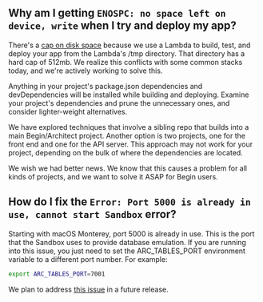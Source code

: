## Why am I getting `ENOSPC: no space left on device, write` when I try and deploy my app?

There's a [cap on disk space](https://docs.aws.amazon.com/lambda/latest/dg/gettingstarted-limits.html#function-configuration-deployment-and-execution) because we use a Lambda to build, test, and deploy your app from the Lambda's /tmp directory. That directory has a hard cap of 512mb. We realize this conflicts with some common stacks today, and we're actively working to solve this.

Anything in your project's package.json dependencies and devDependencies will be installed while building and deploying. Examine your project's dependencies and prune the unnecessary ones, and consider lighter-weight alternatives.

We have explored techniques that involve a sibling repo that builds into a main Begin/Architect project. Another option is two projects, one for the front end and one for the API server. This approach may not work for your project, depending on the bulk of where the dependencies are located.

We wish we had better news. We know that this causes a problem for all kinds of projects, and we want to solve it ASAP for Begin users.

## How do I fix the `Error: Port 5000 is already in use, cannot start Sandbox` error?

Starting with macOS Monterey, port 5000 is already in use. This is the port that the Sandbox uses to provide database emulation. If you are running into this issue, you just need to set the ARC_TABLES_PORT environment variable to a different port number. For example:

```bash
export ARC_TABLES_PORT=7001
```

We plan to address [this issue](https://github.com/architect/architect/issues/1261) in a future release.
